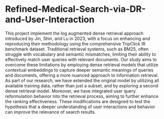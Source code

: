 # Refined-Medical-Search-via-DR-and-User-Interaction

This project implement the log augmented dense retrieval approach introduced by Jin, Shin, and Lu in 2023, with a focus on enhancing and reproducing their methodology using the comprehensive TripClick IR benchmark dataset. Traditional retrieval systems, such as BM25, often struggle with vocabulary and semantic mismatches, limiting their ability to effectively match user queries with relevant documents. Our study aims to overcome these limitations by employing dense retrieval models that utilize contextual embeddings to capture deeper semantic meanings of queries and documents, offering a more nuanced approach to information retrieval. 
As part of our research, we have extended the original model by utilizing all available training data, rather than just a subset, and by exploring a second dense retrieval model. Moreover, we have integrated user query reformulation behavior into the retrieval process, aiming to further enhance the ranking effectiveness. These modifications are designed to test the hypothesis that a deeper understanding of user interactions and behavior can improve the relevance of search results. 
